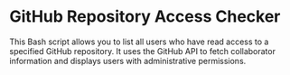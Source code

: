 # GitHub Repository Access Checker

This Bash script allows you to list all users who have read access to a specified GitHub repository. It uses the GitHub API to fetch collaborator information and displays users with administrative permissions.

